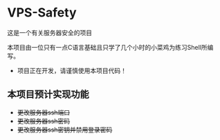 # VPS-Safety
这是一个有关服务器安全的项目

本项目由一位只有一点C语言基础且只学了几个小时的小菜鸡为练习Shell所编写。

* 项目正在开发，请谨慎使用本项目代码！


## 本项目预计实现功能

* <strike>更改服务器ssh端口</strike>
* <strike>更改服务器ssh密码</strike>
* <strike>更改服务器ssh密钥并禁用登录密码</strike>
